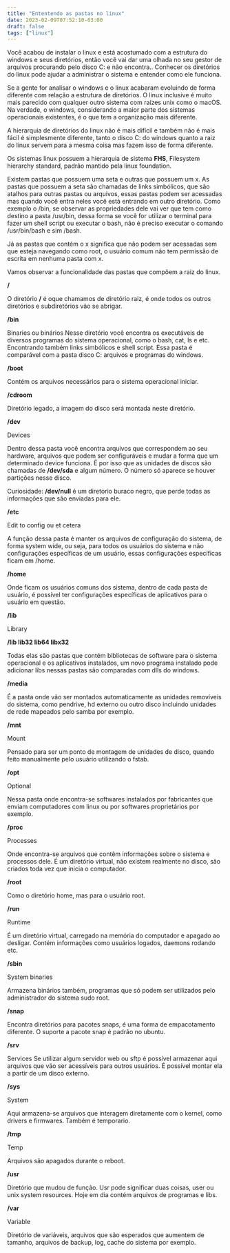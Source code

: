 ```yaml
---
title: "Ententendo as pastas no linux"
date: 2023-02-09T07:52:10-03:00
draft: false
tags: ["linux"]
---
```


Você acabou de instalar o linux e está acostumado com a estrutura do windows e seus diretórios, então você vai dar uma olhada no seu gestor de arquivos procurando pelo disco C: e não encontra..
Conhecer os diretórios do linux pode ajudar a administrar o sistema e entender como ele funciona.

Se a gente for analisar o windows e o linux acabaram evoluindo de forma diferente com relação a estrutura de diretórios. O linux inclusive é muito mais parecido com qualquer outro sistema com raízes unix como o macOS. Na verdade, o windows, considerando a maior parte dos sistemas operacionais existentes, é o que tem a organização mais diferente.

A hierarquia de diretórios do linux não é mais difícil e também não é mais fácil é simplesmente diferente, tanto o disco C: do windows quanto a raiz do linux servem para a mesma coisa mas fazem isso de forma diferente.

Os sistemas linux possuem a hierarquia de sistema **FHS**, Filesystem hierarchy standard, padrão mantido pela linux foundation.


Existem pastas que possuem uma seta e outras que possuem um x.
As pastas que possuem a seta são chamadas de links simbólicos, que são atalhos para outras pastas ou arquivos, essas pastas podem ser acessadas mas quando você entra neles você está entrando em outro diretório. Como exemplo o /bin, se observar as propriedades dele vai ver que tem como destino a pasta /usr/bin, dessa forma se você for utilizar o terminal para fazer um shell script ou executar o bash, não é preciso executar o comando /usr/bin/bash e sim /bash.


Já as pastas que contém o x significa que não podem ser acessadas sem que esteja navegando como root, o usuário comum não tem permissão de escrita em nenhuma pasta com x.


Vamos observar a funcionalidade das pastas que compõem a raiz do linux.


**/**

O diretório **/** é oque chamamos de diretório raiz, é onde todos os outros diretórios e subdiretórios vão se abrigar.

**/bin**

Binaries ou binários
Nesse diretório você encontra os executáveis de diversos programas do sistema operacional, como o bash, cat, ls e etc. Encontrando também links simbólicos e shell script. Essa pasta é comparável com a pasta disco C: arquivos e programas do windows.

**/boot**

Contém os arquivos necessários para o sistema operacional iniciar.

**/cdroom**

Diretório legado, a imagem do disco será montada neste diretório.

**/dev**

Devices

Dentro dessa pasta você encontra arquivos que correspondem ao seu hardware, arquivos que podem ser configuráveis e mudar a forma que um determinado device funciona. É por isso que as unidades de discos são chamadas de **/dev/sda** e algum número. O número só aparece se houver partições nesse disco.

Curiosidade: **/dev/null** é um diretorio buraco negro, que perde todas as informações que são enviadas para ele.

**/etc**

Edit to config ou et cetera

A função dessa pasta é manter os arquivos de configuração do sistema, de forma system wide, ou seja, para todos os usuários do sistema e não configurações específicas de um usuário, essas configurações específicas ficam em /home.


**/home**

Onde ficam os usuários comuns dos sistema, dentro de cada pasta de usuário, é possível ter configurações específicas de aplicativos para o usuário em questão.

**/lib** 

Library


**/lib lib32 lib64 libx32**

Todas elas são pastas que contém bibliotecas de software para o sistema operacional e os aplicativos instalados, um novo programa instalado pode adicionar libs nessas pastas são comparadas com dlls do windows.

**/media** 

É a pasta onde vão ser montados automaticamente as unidades removíveis do sistema, como pendrive, hd externo ou outro disco incluindo unidades de rede mapeados pelo samba por exemplo.

**/mnt**

Mount 

Pensado para ser um ponto de montagem de unidades de disco, quando feito manualmente pelo usuário utilizando o fstab.


**/opt**

Optional

Nessa pasta onde encontra-se softwares instalados por fabricantes que enviam computadores com linux ou por softwares proprietários por exemplo.


**/proc** 

Processes

Onde encontra-se arquivos que contêm informações sobre o sistema e processos dele. É um diretório virtual, não existem realmente no disco, são criados toda vez que inicia o computador.


**/root**

Como o diretório home, mas para o usuário root.

**/run**

Runtime

É um diretório virtual, carregado na memória do computador e apagado ao desligar. Contém informações como usuários logados, daemons rodando etc.

**/sbin**

System binaries

Armazena binários também, programas que só podem ser utilizados pelo administrador do sistema sudo root.

**/snap**

Encontra diretórios para pacotes snaps, é uma forma de empacotamento diferente. O suporte a pacote snap é padrão no ubuntu.

**/srv**

Services
Se utilizar algum servidor web ou sftp é possível armazenar aqui arquivos que vão ser acessíveis para outros usuários. É possível montar ela a partir de um disco externo.

**/sys**

System

Aqui armazena-se arquivos que interagem diretamente com o kernel, como drivers e firmwares. Também é temporario.


**/tmp** 

Temp

Arquivos são apagados durante o reboot.

**/usr**

Diretório que mudou de função. Usr pode significar duas coisas, user ou unix system resources. Hoje em dia contém arquivos de programas e libs.

**/var**

Variable

Diretório de variáveis, arquivos que são esperados que aumentem de tamanho, arquivos de backup, log, cache do sistema por exemplo.
